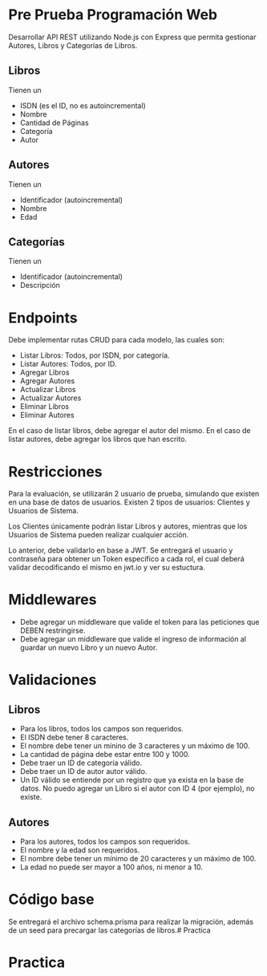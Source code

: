 # Pre Prueba Programación Web

Desarrollar API REST utilizando Node.js con Express que permita gestionar Autores, Libros y Categorías de Libros.

## Libros
Tienen un
- ISDN (es el ID, no es autoincremental)
- Nombre
- Cantidad de Páginas
- Categoría
- Autor

## Autores
Tienen un
- Identificador (autoincremental)
- Nombre
- Edad

## Categorías
Tienen un
- Identificador (autoincremental)
- Descripción

# Endpoints
Debe implementar rutas CRUD para cada modelo, las cuales son:
- Listar Libros: Todos, por ISDN, por categoría.
- Listar Autores: Todos, por ID.
- Agregar Libros
- Agregar Autores
- Actualizar Libros
- Actualizar Autores
- Eliminar Libros
- Eliminar Autores

En el caso de listar libros, debe agregar el autor del mismo.
En el caso de listar autores, debe agregar los libros que han escrito.

# Restricciones
Para la evaluación, se utilizarán 2 usuario de prueba, simulando que existen en una base de datos de usuarios.
Existen 2 tipos de usuarios: Clientes y Usuarios de Sistema.

Los Clientes únicamente podrán listar Libros y autores, mientras que los Usuarios de Sistema pueden realizar cualquier acción.

Lo anterior, debe validarlo en base a JWT. Se entregará el usuario y contraseña para obtener un Token específico a cada rol, el cual deberá validar decodificando el mismo en jwt.io y ver su estuctura.

# Middlewares
- Debe agregar un middleware que valide el token para las peticiones que DEBEN restringirse.
- Debe agregar un middleware que valide el ingreso de información al guardar un nuevo Libro y un nuevo Autor.

# Validaciones
## Libros
- Para los libros, todos los campos son requeridos.
- El ISDN debe tener 8 caracteres.
- El nombre debe tener un mínino de 3 caracteres y un máximo de 100.
- La cantidad de página debe estar entre 100 y 1000.
- Debe traer un ID de categoría válido.
- Debe traer un ID de autor autor válido.
- Un ID válido se entiende por un registro que ya exista en la base de datos. No puedo agregar un Libro si el autor con ID 4 (por ejemplo), no existe.

## Autores
- Para los autores, todos los campos son requeridos.
- El nombre y la edad son requeridos.
- El nombre debe tener un mínimo de 20 caracteres y un máximo de 100.
- La edad no puede ser mayor a 100 años, ni menor a 10.

# Código base
Se entregará el archivo schema.prisma para realizar la migración, además de un seed para precargar las categorías de libros.# Practica
# Practica
